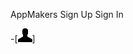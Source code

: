 AppMakers																						Sign Up 	Sign In

-[![Glyphicon-User](./glyphicons/png/glyphicons-4-user.png)]
